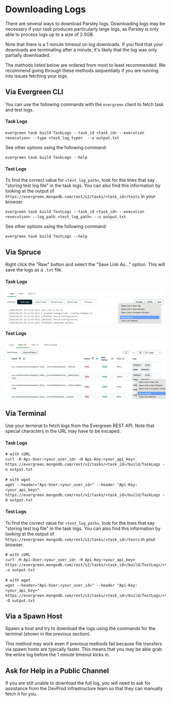 # Downloading Logs

There are several ways to download Parsley logs. Downloading logs may be necessary if your task produces particularly large logs, as Parsley is only able to process logs up to a size of 2.5GB.

Note that there is a 1 minute timeout on log downloads. If you find that your downloads are terminating after a minute, it's likely that the log was only partially downloaded.

The methods listed below are ordered from most to least recommended. We recommend going through these methods sequentially if you are running into issues fetching your logs.

## Via Evergreen CLI
You can use the following commands with the `evergreen` client to fetch task and test logs.

#### Task Logs
```properties
evergreen task build TaskLogs --task_id <task_id> --execution <execution> --type <task_log_type>  --o output.txt
```

See other options using the following command:
```properties
evergreen task build TaskLogs --help
```

#### Test Logs
To find the correct value for `<test_log_path>`, look for the lines that say "storing test log file" in the task logs. You can also find this information by looking at the output of `https://evergreen.mongodb.com/rest/v2/tasks/<task_id>/tests` in your browser.
```properties
evergreen task build TestLogs --task_id <task_id> --execution <execution> --log_path <test_log_path> --o output.txt
```

See other options using the following command:
```properties
evergreen task build TestLogs --help
```

## Via Spruce

Right click the "Raw" button and select the "Save Link As..." option. This will save the logs as a `.txt` file.

#### Task Logs
![task logs button](./images/task_logs_button.png)

#### Test Logs
![test logs button](./images/test_logs_button.png)

## Via Terminal

Use your terminal to fetch logs from the Evergreen REST API. Note that special characters in the URL may have to be escaped.

#### Task Logs
```properties
# with cURL
curl -H Api-User:<your_user_id> -H Api-Key:<your_api_key> https://evergreen.mongodb.com/rest/v2/tasks/<task_id>/build/TaskLogs -o output.txt

# with wget
wget --header="Api-User:<your_user_id>" --header "Api-Key:<your_api_key>" https://evergreen.mongodb.com/rest/v2/tasks/<task_id>/build/TaskLogs -O output.txt
```

#### Test Logs
To find the correct value for `<test_log_path>`, look for the lines that say "storing test log file" in the task logs. You can also find this information by looking at the output of `https://evergreen.mongodb.com/rest/v2/tasks/<task_id>/tests` in your browser. 

```properties
# with cURL
curl -H Api-User:<your_user_id> -H Api-Key:<your_api_key> https://evergreen.mongodb.com/rest/v2/tasks/<task_id>/build/TestLogs/<test_log_path> -o output.txt

# with wget
wget --header="Api-User:<your_user_id>" --header "Api-Key:<your_api_key>" https://evergreen.mongodb.com/rest/v2/tasks/<task_id>/build/TestLogs/<test_log_path> -O output.txt
```

## Via a Spawn Host

Spawn a host and try to download the logs using the commands for the terminal (shown in the previous section). 

This method may work even if previous methods fail because file transfers via spawn hosts are typically faster. This means that you may be able grab the entire log before the 1 minute timeout kicks in.

## Ask for Help in a Public Channel

If you are still unable to download the full log, you will need to ask for assistance from the DevProd Infrastructure team so that they can manually fetch it for you.
